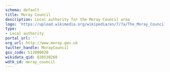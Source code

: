 ```yaml
---
schema: default
title: Moray Council
description: Local authority for the Moray Council area 
logo: 'https://upload.wikimedia.org/wikipedia/en/7/7a/The_Moray_Council.svg'
type:
- Local authority
portal_url: ''
org_url: http://www.moray.gov.uk
twitter_handle: MorayCouncil
gss_code: S12000020
wikidata_qid: Q28530260
wdtk_id: moray_council
---
```

